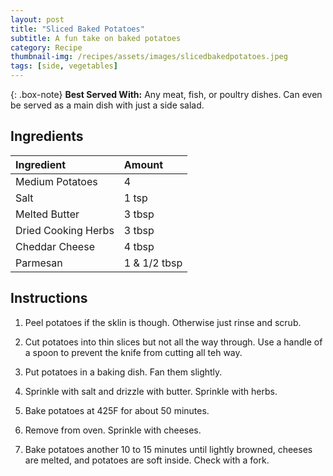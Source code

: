 ```yaml
---
layout: post
title: "Sliced Baked Potatoes"
subtitle: A fun take on baked potatoes
category: Recipe
thumbnail-img: /recipes/assets/images/slicedbakedpotatoes.jpeg
tags: [side, vegetables]
---
```


{: .box-note}
**Best Served With:**  Any meat, fish, or poultry dishes. Can even be served as a main dish with just a side salad.

## Ingredients

| Ingredient | Amount|
| :------ |:--- |
| Medium Potatoes | 4 |
| Salt | 1 tsp |
| Melted Butter | 3 tbsp |
| Dried Cooking Herbs | 3 tbsp |
| Cheddar Cheese | 4 tbsp |
| Parmesan | 1 & 1/2 tbsp |

## Instructions

1. Peel potatoes if the sklin is though. Otherwise just rinse and scrub.

2. Cut potatoes into thin slices but not all the way through. Use a handle of a spoon to prevent the knife from cutting all teh way.

3. Put potatoes in a baking dish. Fan them slightly.

4. Sprinkle with salt and drizzle with butter. Sprinkle with herbs.

5. Bake potatoes at 425F for about 50 minutes.

6. Remove from oven. Sprinkle with cheeses.

7. Bake potatoes another 10 to 15 minutes until lightly browned, cheeses are melted, and potatoes are soft inside. Check with a fork.